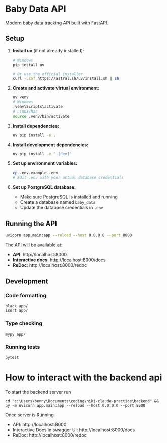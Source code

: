 # Baby Data API

Modern baby data tracking API built with FastAPI.

## Setup

1. **Install uv** (if not already installed):

   ```bash
   # Windows
   pip install uv

   # Or use the official installer
   curl -LsSf https://astral.sh/uv/install.sh | sh
   ```

2. **Create and activate virtual environment:**

   ```bash
   uv venv
   # Windows
   .venv\Scripts\activate
   # Linux/Mac
   source .venv/bin/activate
   ```

3. **Install dependencies:**

   ```bash
   uv pip install -e .
   ```

4. **Install development dependencies:**

   ```bash
   uv pip install -e ".[dev]"
   ```

5. **Set up environment variables:**

   ```bash
   cp .env.example .env
   # Edit .env with your actual database credentials
   ```

6. **Set up PostgreSQL database:**
   - Make sure PostgreSQL is installed and running
   - Create a database named `baby_data`
   - Update the database credentials in `.env`

## Running the API

```bash
uvicorn app.main:app --reload --host 0.0.0.0 --port 8000
```

The API will be available at:

- **API**: http://localhost:8000
- **Interactive docs**: http://localhost:8000/docs
- **ReDoc**: http://localhost:8000/redoc

## Development

### Code formatting

```bash
black app/
isort app/
```

### Type checking

```bash
mypy app/
```

### Running tests

```bash
pytest
```

# How to interact with the backend api

To start the backend server run

```
cd "c:\Users\benny\Documents\coding\niki-claude-practice\backend" && py -m uvicorn app.main:app --reload --host 0.0.0.0 --port 8000
```

Once server is Running

- API: http://localhost:8000
- Interactive Docs in swagger UI: http://localhost:8000/docs
- ReDoc: http://localhost:8000/redoc
